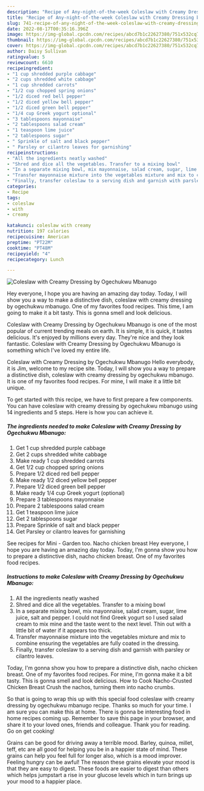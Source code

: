 ```yaml
---
description: "Recipe of Any-night-of-the-week Coleslaw with Creamy Dressing by Ogechukwu Mbanugo"
title: "Recipe of Any-night-of-the-week Coleslaw with Creamy Dressing by Ogechukwu Mbanugo"
slug: 741-recipe-of-any-night-of-the-week-coleslaw-with-creamy-dressing-by-ogechukwu-mbanugo
date: 2022-08-17T00:35:16.396Z
image: https://img-global.cpcdn.com/recipes/abcd7b1c22627380/751x532cq70/coleslaw-with-creamy-dressing-by-ogechukwu-mbanugo-recipe-main-photo.jpg
thumbnail: https://img-global.cpcdn.com/recipes/abcd7b1c22627380/751x532cq70/coleslaw-with-creamy-dressing-by-ogechukwu-mbanugo-recipe-main-photo.jpg
cover: https://img-global.cpcdn.com/recipes/abcd7b1c22627380/751x532cq70/coleslaw-with-creamy-dressing-by-ogechukwu-mbanugo-recipe-main-photo.jpg
author: Daisy Sullivan
ratingvalue: 5
reviewcount: 6610
recipeingredient:
- "1 cup shredded purple cabbage"
- "2 cups shredded white cabbage"
- "1 cup shredded carrots"
- "1/2 cup chopped spring onions"
- "1/2 diced red bell pepper"
- "1/2 diced yellow bell pepper"
- "1/2 diced green bell pepper"
- "1/4 cup Greek yogurt optional"
- "3 tablespoons mayonnaise"
- "2 tablespoons salad cream"
- "1 teaspoon lime juice"
- "2 tablespoons sugar"
- " Sprinkle of salt and black pepper"
- " Parsley or cilantro leaves for garnishing"
recipeinstructions:
- "All the ingredients neatly washed"
- "Shred and dice all the vegetables. Transfer to a mixing bowl"
- "In a separate mixing bowl, mix mayonnaise, salad cream, sugar, lime juice, salt and pepper. I could not find Greek yogurt so I used salad cream to mix mine and the taste went to the next level. Thin out with a little bit of water if it appears too thick."
- "Transfer mayonnaise mixture into the vegetables mixture and mix to combine ensuring the vegetables are fully coated in the dressing."
- "Finally, transfer coleslaw to a serving dish and garnish with parsley or cilantro leaves."
categories:
- Recipe
tags:
- coleslaw
- with
- creamy

katakunci: coleslaw with creamy 
nutrition: 197 calories
recipecuisine: American
preptime: "PT22M"
cooktime: "PT48M"
recipeyield: "4"
recipecategory: Lunch

---
```



![Coleslaw with Creamy Dressing by Ogechukwu Mbanugo](https://img-global.cpcdn.com/recipes/abcd7b1c22627380/751x532cq70/coleslaw-with-creamy-dressing-by-ogechukwu-mbanugo-recipe-main-photo.jpg)

Hey everyone, I hope you are having an amazing day today. Today, I will show you a way to make a distinctive dish, coleslaw with creamy dressing by ogechukwu mbanugo. One of my favorites food recipes. This time, I am going to make it a bit tasty. This is gonna smell and look delicious.

Coleslaw with Creamy Dressing by Ogechukwu Mbanugo is one of the most popular of current trending meals on earth. It is simple, it is quick, it tastes delicious. It's enjoyed by millions every day. They're nice and they look fantastic. Coleslaw with Creamy Dressing by Ogechukwu Mbanugo is something which I've loved my entire life.

Coleslaw with Creamy Dressing by Ogechukwu Mbanugo Hello everybody, it is Jim, welcome to my recipe site. Today, I will show you a way to prepare a distinctive dish, coleslaw with creamy dressing by ogechukwu mbanugo. It is one of my favorites food recipes. For mine, I will make it a little bit unique.


To get started with this recipe, we have to first prepare a few components. You can have coleslaw with creamy dressing by ogechukwu mbanugo using 14 ingredients and 5 steps. Here is how you can achieve it.

<!--inarticleads1-->

##### The ingredients needed to make Coleslaw with Creamy Dressing by Ogechukwu Mbanugo:

1. Get 1 cup shredded purple cabbage
1. Get 2 cups shredded white cabbage
1. Make ready 1 cup shredded carrots
1. Get 1/2 cup chopped spring onions
1. Prepare 1/2 diced red bell pepper
1. Make ready 1/2 diced yellow bell pepper
1. Prepare 1/2 diced green bell pepper
1. Make ready 1/4 cup Greek yogurt (optional)
1. Prepare 3 tablespoons mayonnaise
1. Prepare 2 tablespoons salad cream
1. Get 1 teaspoon lime juice
1. Get 2 tablespoons sugar
1. Prepare  Sprinkle of salt and black pepper
1. Get  Parsley or cilantro leaves for garnishing


See recipes for Mini - Garden too. Nacho chicken breast Hey everyone, I hope you are having an amazing day today. Today, I&#39;m gonna show you how to prepare a distinctive dish, nacho chicken breast. One of my favorites food recipes. 

<!--inarticleads2-->

##### Instructions to make Coleslaw with Creamy Dressing by Ogechukwu Mbanugo:

1. All the ingredients neatly washed
1. Shred and dice all the vegetables. Transfer to a mixing bowl
1. In a separate mixing bowl, mix mayonnaise, salad cream, sugar, lime juice, salt and pepper. I could not find Greek yogurt so I used salad cream to mix mine and the taste went to the next level. Thin out with a little bit of water if it appears too thick.
1. Transfer mayonnaise mixture into the vegetables mixture and mix to combine ensuring the vegetables are fully coated in the dressing.
1. Finally, transfer coleslaw to a serving dish and garnish with parsley or cilantro leaves.


Today, I&#39;m gonna show you how to prepare a distinctive dish, nacho chicken breast. One of my favorites food recipes. For mine, I&#39;m gonna make it a bit tasty. This is gonna smell and look delicious. How to Cook Nacho-Crusted Chicken Breast Crush the nachos, turning them into nacho crumbs. 

So that is going to wrap this up with this special food coleslaw with creamy dressing by ogechukwu mbanugo recipe. Thanks so much for your time. I am sure you can make this at home. There is gonna be interesting food in home recipes coming up. Remember to save this page in your browser, and share it to your loved ones, friends and colleague. Thank you for reading. Go on get cooking!

Grains can be good for driving away a terrible mood. Barley, quinoa, millet, teff, etc are all good for helping you be in a happier state of mind. These grains can help you feel full for longer also, which is a mood improver. Feeling hungry can be awful! The reason these grains elevate your mood is that they are easy to digest. These foods are easier to digest than others which helps jumpstart a rise in your glucose levels which in turn brings up your mood to a happier place.
